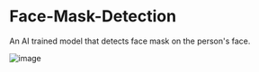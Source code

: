 # Face-Mask-Detection
An AI trained model that detects face mask on the person's face.

![image](https://github.com/gambre09/Face-Mask-Detection/assets/115577142/7ed3a22c-4411-4c57-a23d-f727fb442893)
